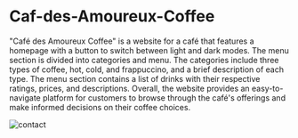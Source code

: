 # Caf-des-Amoureux-Coffee

"Café des Amoureux Coffee" is a website for a café that features a homepage with a button to switch between light and dark modes. The menu section is divided into categories and menu. The categories include three types of coffee, hot, cold, and frappuccino, and a brief description of each type. The menu section contains a list of drinks with their respective ratings, prices, and descriptions. Overall, the website provides an easy-to-navigate platform for customers to browse through the café's offerings and make informed decisions on their coffee choices.

![contact](https://user-images.githubusercontent.com/108236186/232242283-0bae1141-39c2-43e3-9984-d680553fef85.jpg)
